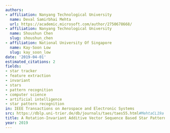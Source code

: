 ```yaml
---
authors:
- affiliation: Nanyang Technological University
  name: Deval Samirbhai Mehta
  url: https://academic.microsoft.com/author/2750678668/
- affiliation: Nanyang Technological University
  name: Shoushun Chen
  slug: shoushun_chen
- affiliation: National University Of Singapore
  name: Kay-Soon Low
  slug: kay_soon_low
date: '2019-04-01'
estimated_citations: 2
fields:
- star tracker
- feature extraction
- invariant
- stars
- pattern recognition
- computer science
- artificial intelligence
- star pattern recognition
in: IEEE Transactions on Aerospace and Electronic Systems
src: https://dblp.uni-trier.de/db/journals/taes/taes55.html#MehtaCL19a
title: A Rotation-Invariant Additive Vector Sequence Based Star Pattern Recognition
year: 2019
---
```

